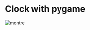 # Clock with pygame

![montre](https://user-images.githubusercontent.com/38382073/128592904-4009bce0-5ab1-420b-ac47-610332b00530.PNG)

